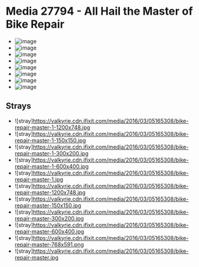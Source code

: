 # Media 27794 - All Hail the Master of Bike Repair

- ![image](https://valkyrie.cdn.ifixit.com/media/2016/03/05165308/bike-repair-master.png)
- ![image](https://valkyrie.cdn.ifixit.com/media/2016/03/05165308/bike-repair-master-150x150.png)
- ![image](https://valkyrie.cdn.ifixit.com/media/2016/03/05165308/bike-repair-master-300x200.png)
- ![image](https://valkyrie.cdn.ifixit.com/media/2016/03/05165308/bike-repair-master-600x400.png)
- ![image](https://valkyrie.cdn.ifixit.com/media/2016/03/05165308/bike-repair-master-1200x748.png)
- ![image](https://valkyrie.cdn.ifixit.com/media/2016/03/05165308/bike-repair-master-768x512.png)
- ![image](https://valkyrie.cdn.ifixit.com/media/2016/03/05165308/bike-repair-master-324x216.png)
- ![image](https://valkyrie.cdn.ifixit.com/media/2016/03/05165308/bike-repair-master-450x300.png)

## Strays
- ![stray]https://valkyrie.cdn.ifixit.com/media/2016/03/05165308/bike-repair-master-1-1200x748.jpg
- ![stray]https://valkyrie.cdn.ifixit.com/media/2016/03/05165308/bike-repair-master-1-150x150.jpg
- ![stray]https://valkyrie.cdn.ifixit.com/media/2016/03/05165308/bike-repair-master-1-300x200.jpg
- ![stray]https://valkyrie.cdn.ifixit.com/media/2016/03/05165308/bike-repair-master-1-600x400.jpg
- ![stray]https://valkyrie.cdn.ifixit.com/media/2016/03/05165308/bike-repair-master-1.jpg
- ![stray]https://valkyrie.cdn.ifixit.com/media/2016/03/05165308/bike-repair-master-1200x748.jpg
- ![stray]https://valkyrie.cdn.ifixit.com/media/2016/03/05165308/bike-repair-master-150x150.jpg
- ![stray]https://valkyrie.cdn.ifixit.com/media/2016/03/05165308/bike-repair-master-300x200.jpg
- ![stray]https://valkyrie.cdn.ifixit.com/media/2016/03/05165308/bike-repair-master-600x400.jpg
- ![stray]https://valkyrie.cdn.ifixit.com/media/2016/03/05165308/bike-repair-master-768x591.png
- ![stray]https://valkyrie.cdn.ifixit.com/media/2016/03/05165308/bike-repair-master.jpg